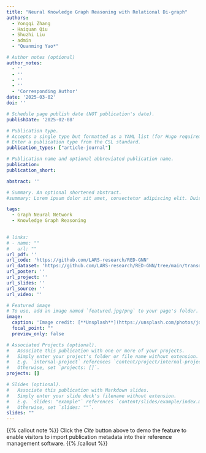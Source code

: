 ```yaml
---
title: "Neural Knowledge Graph Reasoning with Relational Di-graph"
authors:
  - Yongqi Zhang
  - Haiquan Qiu
  - Shuzhi Liu
  - admin
  - "Quanming Yao*"

# Author notes (optional)
author_notes:
  - ''
  - ''
  - ''
  - ''
  - 'Corresponding Author'
date: '2025-03-02'
doi: ''

# Schedule page publish date (NOT publication's date).
publishDate: '2025-02-08'

# Publication type.
# Accepts a single type but formatted as a YAML list (for Hugo requirements).
# Enter a publication type from the CSL standard.
publication_types: ["article-journal"]

# Publication name and optional abbreviated publication name.
publication: 
publication_short: 

abstract: ''

# Summary. An optional shortened abstract.
#summary: Lorem ipsum dolor sit amet, consectetur adipiscing elit. Duis posuere tellus ac convallis placerat. Proin tincidunt magna sed ex sollicitudin condimentum.

tags:
  - Graph Neural Network
  - Knowledge Graph Reasoning
 

# links:
# - name: ""
#   url: ""
url_pdf: ''
url_code: 'https://github.com/LARS-research/RED-GNN'
url_dataset: 'https://github.com/LARS-research/RED-GNN/tree/main/transductive/data'
url_poster: ''
url_project: ''
url_slides: ''
url_source: ''
url_video: ''

# Featured image
# To use, add an image named `featured.jpg/png` to your page's folder. 
image:
  caption: 'Image credit: [**Unsplash**](https://unsplash.com/photos/jdD8gXaTZsc)'
  focal_point: ""
  preview_only: false

# Associated Projects (optional).
#   Associate this publication with one or more of your projects.
#   Simply enter your project's folder or file name without extension.
#   E.g. `internal-project` references `content/project/internal-project/index.md`.
#   Otherwise, set `projects: []`.
projects: []

# Slides (optional).
#   Associate this publication with Markdown slides.
#   Simply enter your slide deck's filename without extension.
#   E.g. `slides: "example"` references `content/slides/example/index.md`.
#   Otherwise, set `slides: ""`.
slides: ""
---
```


{{% callout note %}}
Click the *Cite* button above to demo the feature to enable visitors to import publication metadata into their reference management software.
{{% /callout %}}

